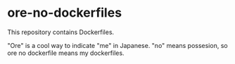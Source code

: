 # ore-no-dockerfiles
This repository contains Dockerfiles.

"Ore" is a cool way to indicate "me" in Japanese. "no" means possesion, so ore no dockerfile means my dockerfiles.
